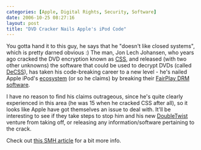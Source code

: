 ```yaml
---
categories: [Apple, Digital Rights, Security, Software]
date: 2006-10-25 08:27:16
layout: post
title: "DVD Cracker Nails Apple's iPod Code"
---
```

You gotta hand it to this guy, he says that he "doesn't like closed systems", which is pretty darned obvious :) The man, Jon Lech Johansen, who years ago cracked the DVD encryption known as <a href="http://en.wikipedia.org/wiki/Content_Scrambling_System" title="Content Scrambling System" target="_blank">CSS</a>, and released (with two other unknowns) the software that could be used to decrypt DVDs (called <a href="http://en.wikipedia.org/wiki/DeCSS" title="DeCSS" target="_blank">DeCSS</a>), has taken his code-breaking career to a new level - he's nailed Apple iPod's <a href="http://www.andrewhargadon.com/blog/?p=36" title="iPod's Ecosystem" target="_blank">ecosystem</a> (or so he claims) by breaking their <a href="http://en.wikipedia.org/wiki/FairPlay" title="FairPlay" target="_blank">FairPlay DRM software</a>.

I have no reason to find his claims outrageous, since he's quite clearly experienced in this area (he was 15 when he cracked CSS after all), so it looks like Apple have got themselves an issue to deal with. It'll be interesting to see if they take steps to stop him and his new <a href="http://doubletwistventures.com/" title="DoubleTwist" target="_blank">DoubleTwist</a> venture from taking off, or releasing any information/software pertaining to the crack.

Check out <a href="http://www.smh.com.au/news/digital-music/apples-ipoditunes-code-cracked/posts/1161455702584.html" title="Apple's iPod code 'cracked' - Digital Music - Gadgets - Technology - smh.com.au" target="_blank">this SMH article</a> for a bit more info.
